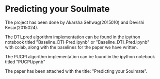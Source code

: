 # Predicting your Soulmate
The project has been done by Akarsha Sehwag(2015010) and Devishi Kesar(2015024).

The DTI_pred algorithm implementation can be found in the ipython notebook titled "Baseline_DTI-Pred.ipynb" or "Baseline_DTI_Pred.ipynb" with colab, along with the baselines for the paper we have written.

The PUCPI algorithm implementation can be found in the ipython notebook titled "PUCPI.ipynb"

The paper has been attached with the title: "Predicting your Soulmate".
